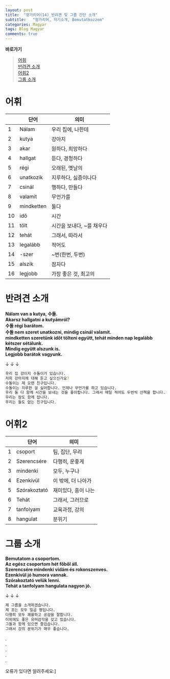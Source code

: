 ```yaml
---
layout: post
title:  "헝가리어(14)_반려견 및 그룹 간단 소개"
subtitle:   "헝가리어, 자기소개, Bemutatkozzom"
categories: Magyar
tags: Blog Magyar   
comments: true
---
```


**바로가기**                     
>[어휘](#어휘)      
>[반려견 소개](#반려견_소개)      
>[어휘2](#어휘2)      
>[그룹 소개](#그룹_소개)       


# 어휘          

|  | **단어** | **의미** |         
| ------ | ------ | ------ |     
|1|Nálam|우리 집에, 나한테|       
|2|kutya|강아지|          
|3|akar|원하다, 희망하다|          
|4|hallgat|듣다, 경청하다|        
|5|régi|오래된, 옛날의|        
|6|unatkozik|지루하다, 싫증이나다|        
|7|csinál|행하다, 만들다|      
|8|valamit|무언가를|    
|9|mindketten|둘다|    
|10|idő|시간|        
|11|tölt|시간을 보내다, ~를 채우다|      
|12|tehát|그래서, 따라서|     
|13|legalább|적어도|          
|14|-szer|~번(한번, 두번)|         
|15|alszik|잠자다|       
|16|legjobb|가장 좋은 것, 최고의|     
     
    

# 반려견 소개       

 
**Nálam van a kutya, 수돌.**         
**Akarsz hallgatni a kutyámról?**         
**수돌 régi barátom.**         
**수돌 nem szeret unatkozni, mindig csinál valamit.**          
**mindketten szeretünk időt tölteni együtt, tehát minden nap legalább kétszer sétálunk.**        
**Mindig együtt alszunk is.**         
**Legjobb barátok vagyunk.**      

↓ ↓ ↓        


~~~sh
우리 집 강이지 수돌이가 있습니다.        
저희 강아지에 대해 듣고 싶으신가요?     
수돌이는 제 오랜 친구입니다.      
수돌이는 지루한 걸 싫어합니다. 언제나 무언가를 하고 있습니다.      
우리 둘 다 함께 시간을 보내는 것을 좋아합니다. 그래서 매일 적어도 두번씩 산책을 합니다.    
우리는 잠도 함께 잡니다.          
우리는 둘도 없는 친구입니다.           
~~~


# 어휘2           

|  | **단어** | **의미** |         
| ------ | ------ | ------ |     
|1|csoport|팀, 집단, 무리|       
|2|Szerencsére|다행히, 운좋게|          
|3|mindenki|모두, 누구나|          
|4|Ezenkívül|이 밖에, 더 나아가|        
|5|Szórakoztató|재미있다, 흥이 나는|        
|6|Tehát|그래서, 그러므로|        
|7|tanfolyam|교육과정, 강의|      
|8|hangulat|분위기|    



# 그룹 소개

**Bemutatom a csoportom.**       
**Az egész csoportom hét főből áll.**     
**Szerencsére mindenki vidám és rokonszenves.**       
**Ezenkívül jó humora vannak.**        
**Szórakoztató velük lenni.**      
**Tehát a tanfolyam hangulata nagyon jó.**       
  

↓ ↓ ↓        


~~~sh
제 그룹을 소개하겠습니다.         
제 조는 모두 일곱 명입니다.        
다행히 모두 쾌활하고 공감을 잘합니다.        
이외에도 좋은 유머감각을 갖고 있습니다.         
그들과 함께 있으면 즐겁습니다.         
그래서 강의 분위기가 매우 좋습니다.       
~~~
.         
.         
.         
.         
.         

오류가 있다면 알려주세요:]
